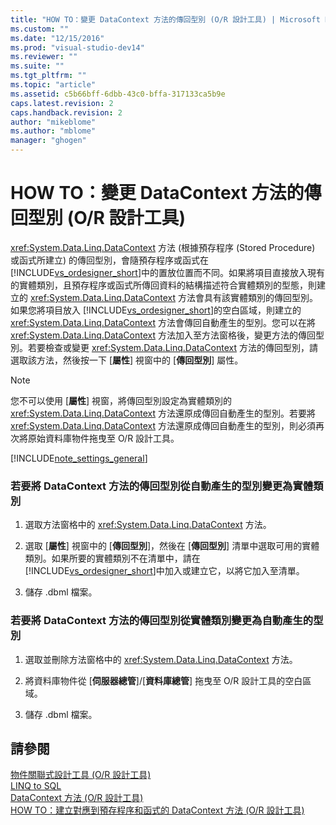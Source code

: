 ```yaml
---
title: "HOW TO：變更 DataContext 方法的傳回型別 (O/R 設計工具) | Microsoft Docs"
ms.custom: ""
ms.date: "12/15/2016"
ms.prod: "visual-studio-dev14"
ms.reviewer: ""
ms.suite: ""
ms.tgt_pltfrm: ""
ms.topic: "article"
ms.assetid: c5b66bff-6dbb-43c0-bffa-317133ca5b9e
caps.latest.revision: 2
caps.handback.revision: 2
author: "mikeblome"
ms.author: "mblome"
manager: "ghogen"
---
```

# HOW TO：變更 DataContext 方法的傳回型別 (O/R 設計工具)
<xref:System.Data.Linq.DataContext> 方法 \(根據預存程序 \(Stored Procedure\) 或函式所建立\) 的傳回型別，會隨預存程序或函式在 [!INCLUDE[vs_ordesigner_short](../data-tools/includes/vs_ordesigner_short_md.md)]中的置放位置而不同。如果將項目直接放入現有的實體類別，且預存程序或函式所傳回資料的結構描述符合實體類別的型態，則建立的 <xref:System.Data.Linq.DataContext> 方法會具有該實體類別的傳回型別。如果您將項目放入 [!INCLUDE[vs_ordesigner_short](../data-tools/includes/vs_ordesigner_short_md.md)]的空白區域，則建立的 <xref:System.Data.Linq.DataContext> 方法會傳回自動產生的型別。您可以在將 <xref:System.Data.Linq.DataContext> 方法加入至方法窗格後，變更方法的傳回型別。若要檢查或變更 <xref:System.Data.Linq.DataContext> 方法的傳回型別，請選取該方法，然後按一下 \[**屬性**\] 視窗中的 \[**傳回型別**\] 屬性。  
  
> [!NOTE]
>  您不可以使用 \[**屬性**\] 視窗，將傳回型別設定為實體類別的 <xref:System.Data.Linq.DataContext> 方法還原成傳回自動產生的型別。若要將 <xref:System.Data.Linq.DataContext> 方法還原成傳回自動產生的型別，則必須再次將原始資料庫物件拖曳至 O\/R 設計工具。  
  
 [!INCLUDE[note_settings_general](../data-tools/includes/note_settings_general_md.md)]  
  
### 若要將 DataContext 方法的傳回型別從自動產生的型別變更為實體類別  
  
1.  選取方法窗格中的 <xref:System.Data.Linq.DataContext> 方法。  
  
2.  選取 \[**屬性**\] 視窗中的 \[**傳回型別**\]，然後在 \[**傳回型別**\] 清單中選取可用的實體類別。如果所要的實體類別不在清單中，請在 [!INCLUDE[vs_ordesigner_short](../data-tools/includes/vs_ordesigner_short_md.md)]中加入或建立它，以將它加入至清單。  
  
3.  儲存 .dbml 檔案。  
  
### 若要將 DataContext 方法的傳回型別從實體類別變更為自動產生的型別  
  
1.  選取並刪除方法窗格中的 <xref:System.Data.Linq.DataContext> 方法。  
  
2.  將資料庫物件從 \[**伺服器總管**\]\/\[**資料庫總管**\] 拖曳至 O\/R 設計工具的空白區域。  
  
3.  儲存 .dbml 檔案。  
  
## 請參閱  
 [物件關聯式設計工具 \(O\/R 設計工具\)](../data-tools/linq-to-sql-tools-in-visual-studio2.md)   
 [LINQ to SQL](../Topic/LINQ%20to%20SQL.md)   
 [DataContext 方法 \(O\/R 設計工具\)](../data-tools/datacontext-methods-o-r-designer.md)   
 [HOW TO：建立對應到預存程序和函式的 DataContext 方法 \(O\/R 設計工具\)](../data-tools/how-to-create-datacontext-methods-mapped-to-stored-procedures-and-functions-o-r-designer.md)